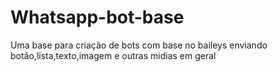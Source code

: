 # Whatsapp-bot-base
Uma base para criação de bots com base no baileys enviando botão,lista,texto,imagem e outras midias em geral

